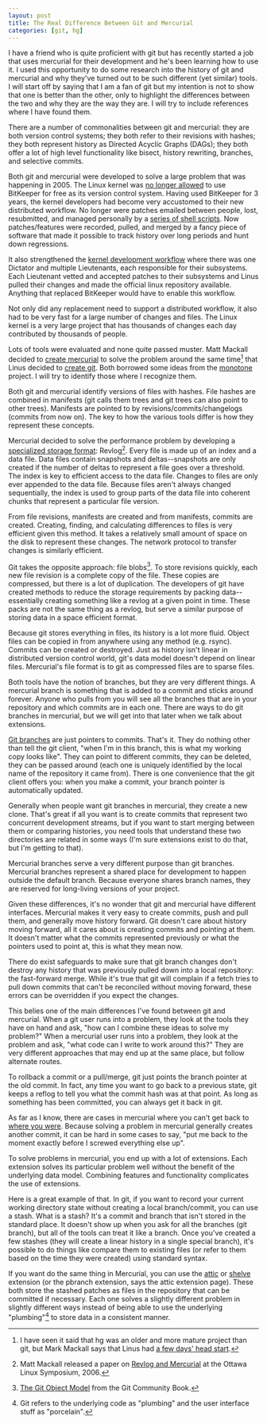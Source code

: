 ```yaml
---
layout: post
title: The Real Difference Between Git and Mercurial
categories: [git, hg]
---
```


I have a friend who is quite proficient with git but has recently started a job that uses mercurial for their development and he's been learning how to use it.  I used this opportunity to do some research into the history of git and mercurial and why they've turned out to be such different (yet similar) tools.  I will start off by saying that I am a fan of git but my intention is not to show that one is better than the other, only to highlight the differences between the two and why they are the way they are.  I will try to include references where I have found them.

There are a number of commonalities between git and mercurial: they are both version control systems; they both refer to their revisions with hashes; they both represent history as Directed Acyclic Graphs (DAGs); they both offer a lot of high level functionality like bisect, history rewriting, branches, and selective commits.

Both git and mercurial were developed to solve a large problem that was happening in 2005.  The Linux kernel was [no longer allowed](http://article.gmane.org/gmane.linux.kernel/293914) to use BitKeeper for free as its version control system.  Having used BitKeeper for 3 years, the kernel developers had become very accustomed to their new distributed workflow.  No longer were patches emailed between people, lost, resubmitted, and managed personally by a [series of shell scripts](http://savannah.nongnu.org/projects/quilt).  Now patches/features were recorded, pulled, and merged by a fancy piece of software that made it possible to track history over long periods and hunt down regressions.

It also strengthened the [kernel development workflow](http://progit.org/book/ch5-1.html) where there was one Dictator and multiple Lieutenants, each responsible for their subsystems.  Each Lieutenant vetted and accepted patches to their subsystems and Linus pulled their changes and made the official linux repository available.  Anything that replaced BitKeeper would have to enable this workflow.

Not only did any replacement need to support a distributed workflow, it also had to be very fast for a large number of changes and files.  The Linux kernel is a very large project that has thousands of changes each day contributed by thousands of people.

Lots of tools were evaluated and none quite passed muster.  Matt Mackall decided to [create mercurial](http://lkml.indiana.edu/hypermail/linux/kernel/0504.2/0670.html) to solve the problem around the same time[^sametime] that Linus decided to [create git](http://article.gmane.org/gmane.linux.kernel/294398).  Both borrowed some ideas from the [monotone](http://www.monotone.ca/) project.  I will try to identify those where I recognize them.

Both git and mercurial identify versions of files with hashes.  File hashes are combined in manifests (git calls them trees and git trees can also point to other trees).  Manifests are pointed to by revisions/commits/changelogs (commits from now on).  The key to how the various tools differ is how they represent these concepts.

Mercurial decided to solve the performance problem by developing a [specialized storage format](http://hgbook.red-bean.com/read/behind-the-scenes.html): Revlog[^revlog].  Every file is made up of an index and a data file.  Data files contain snapshots and deltas--snapshots are only created if the number of deltas to represent a file goes over a threshold.  The index is key to efficient access to the data file.  Changes to files are only ever appended to the data file. Because files aren't always changed sequentially, the index is used to group parts of the data file into coherent chunks that represent a particular file version.

From file revisions, manifests are created and from manifests, commits are created.  Creating, finding, and calculating differences to files is very efficient given this method.  It takes a relatively small amount of space on the disk to represent these changes.  The network protocol to transfer changes is similarly efficient.

Git takes the opposite approach: file blobs[^fileblobs].  To store revisions quickly, each new file revision is a complete copy of the file.  These copies are compressed, but there is a lot of duplication.  The developers of git have created methods to reduce the storage requirements by packing data--essentially creating something like a revlog at a given point in time.  These packs are not the same thing as a revlog, but serve a similar purpose of storing data in a space efficient format.

Because git stores everything in files, its history is a lot more fluid.  Object files can be copied in from anywhere using any method (e.g. rsync).  Commits can be created or destroyed.  Just as history isn't linear in distributed version control world, git's data model doesn't depend on linear files.  Mercurial's file format is to git as compressed files are to sparse files.

Both tools have the notion of branches, but they are very different things.  A mercurial branch is something that is added to a commit and sticks around forever.  Anyone who pulls from you will see all the branches that are in your repository and which commits are in each one.  There are ways to do git branches in mercurial, but we will get into that later when we talk about extensions.

[Git branches](https://lkml.org/lkml/2005/6/24/187) are just pointers to commits.  That's it.  They do nothing other than tell the git client, "when I'm in this branch, this is what my working copy looks like".  They can point to different commits, they can be deleted, they can be passed around (each one is uniquely identified by the local name of the repository it came from).  There is one convenience that the git client offers you: when you make a commit, your branch pointer is automatically updated.

Generally when people want git branches in mercurial, they create a new clone.  That's great if all you want is to create commits that represent two concurrent development streams, but if you want to start merging between them or comparing histories, you need tools that understand these two directories are related in some ways (I'm sure extensions exist to do that, but I'm getting to that).

Mercurial branches serve a very different purpose than git branches.  Mercurial branches represent a shared place for development to happen outside the default branch.  Because everyone shares branch names, they are reserved for long-living versions of your project.

Given these differences, it's no wonder that git and mercurial have different interfaces.  Mercurial makes it very easy to create commits, push and pull them, and generally move history forward.  Git doesn't care about history moving forward, all it cares about is creating commits and pointing at them.  It doesn't matter what the commits represented previously or what the pointers used to point at, this is what they mean now.

There do exist safeguards to make sure that git branch changes don't destroy any history that was previously pulled down into a local repository: the fast-forward merge.  While it's true that git will complain if a fetch tries to pull down commits that can't be reconciled without moving forward, these errors can be overridden if you expect the changes.

This belies one of the main differences I've found between git and mercurial.  When a git user runs into a problem, they look at the tools they have on hand and ask, "how can I combine these ideas to solve my problem?"  When a mercurial user runs into a problem, they look at the problem and ask, "what code can I write to work around this?"  They are very different approaches that may end up at the same place, but follow alternate routes.

To rollback a commit or a pull/merge, git just points the branch pointer at the old commit.  In fact, any time you want to go back to a previous state, git keeps a reflog to tell you what the commit hash was at that point.  As long as something has been committed, you can always get it back in git.

As far as I know, there are cases in mercurial where you can't get back to [where you were](http://stackoverflow.com/questions/265944/backing-out-a-backwards-merge-on-mercurial).  Because solving a problem in mercurial generally creates another commit, it can be hard in some cases to say, "put me back to the moment exactly before I screwed everything else up".

To solve problems in mercurial, you end up with a lot of extensions.  Each extension solves its particular problem well without the benefit of the underlying data model.  Combining features and functionality complicates the use of extensions.

Here is a great example of that.  In git, if you want to record your current working directory state without creating a local branch/commit, you can use a stash.  What is a stash?  It's a commit and branch that isn't stored in the standard place.  It doesn't show up when you ask for all the branches (git branch), but all of the tools can treat it like a branch.  Once you've created a few stashes (they will create a linear history in a single special branch), it's possible to do things like compare them to existing files (or refer to them based on the time they were created) using standard syntax.

If you want do the same thing in Mercurial, you can use the [attic](http://mercurial.selenic.com/wiki/AtticExtension) or [shelve](http://mercurial.selenic.com/wiki/ShelveExtension) extension (or the pbranch extension, says the attic extension page).  These both store the stashed patches as files in the repository that can be committed if necessary.  Each one solves a slightly different problem in slightly different ways instead of being able to use the underlying "plumbing"[^plumbing] to store data in a consistent manner.

[^sametime]: I have seen it said that hg was an older and more mature project than git, but Mark Mackall says that Linus had [a few days' head start](http://lkml.indiana.edu/hypermail/linux/kernel/0504.3/1404.html).
[^revlog]: Matt Mackall released a paper on [Revlog and Mercurial](http://selenic.com/mercurial/wiki/index.cgi/Presentations?action=AttachFile&do=get&target=ols-mercurial-paper.pdf) at the Ottawa Linux Symposium, 2006.
[^fileblobs]: [The Git Object Model](http://book.git-scm.com/1_the_git_object_model.html) from the Git Community Book.
[^plumbing]: Git refers to the underlying code as "plumbing" and the user interface stuff as "porcelain".
